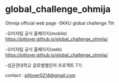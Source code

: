 # global_challenge_ohmija
Ohmija official web page
-SKKU global challenge 7th

-오미자팀 공식 홈페이지(mobile) https://pitlover.github.io/global_challenge_ohmija/

-오미자팀 공식 홈페이지(web) https://pitlover.github.io/global_challenge_ohmija/

-성균관대학교 글로벌챌린저 프로젝트 7기 

contact : pitlover0214@gmail.com
